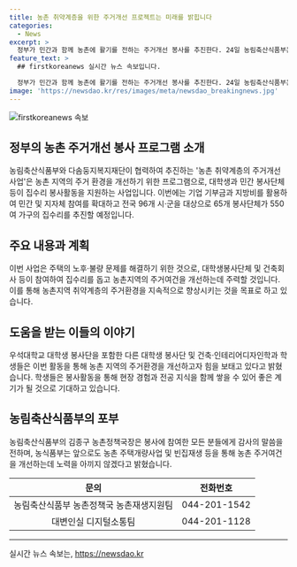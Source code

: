 ```yaml
---
title: 농촌 취약계층을 위한 주거개선 프로젝트는 미래를 밝힙니다
categories:
  - News
excerpt: >
  정부가 민간과 함께 농촌에 활기를 전하는 주거개선 봉사를 추진한다. 24일 농림축산식품부는 다솜둥지복지재단과 함께 ‘농촌 취약계층의 주거개선 사업’을 본격적으로 추진한다고 밝혔다. 대학생·민간봉사단체 등의 집수리 봉사활동을 지원하는 사업은 지난 2008년부터 실시되어 농촌 주민의 정주여건 개선을 위해 7607가구를 지원하였으며, 올해부터는 민간 및 지자체 참여 확대를 통해 96개 시·군의 550여 가구의 집수리를 연말까지 추진할 계획이다.
feature_text: >
  ## firstkoreanews 실시간 뉴스 속보입니다.

  정부가 민간과 함께 농촌에 활기를 전하는 주거개선 봉사를 추진한다. 24일 농림축산식품부는 다솜둥지복지재단과 함께 ‘농촌 취약계층의 주거개선 사업’을 본격적으로 추진한다고 밝혔다. 대학생·민간봉사단체 등의 집수리 봉사활동을 지원하는 사업은 지난 2008년부터 실시되어 농촌 주민의 정주여건 개선을 위해 7607가구를 지원하였으며, 올해부터는 민간 및 지자체 참여 확대를 통해 96개 시·군의 550여 가구의 집수리를 연말까지 추진할 계획이다.
image: 'https://newsdao.kr/res/images/meta/newsdao_breakingnews.jpg'
---
```


<p><img src="https://newsdao.kr/res/images/meta/newsdao_breakingnews.jpg" alt="firstkoreanews 속보" /></p>

<h2 data-ke-size="size26">정부의 농촌 주거개선 봉사 프로그램 소개</h2>

<p data-ke-size="size16">농림축산식품부와 다솜둥지복지재단이 협력하여 추진하는 '농촌 취약계층의 주거개선 사업'은 농촌 지역의 주거 환경을 개선하기 위한 프로그램으로, 대학생과 민간 봉사단체 등이 집수리 봉사활동을 지원하는 사업입니다. 이번에는 기업 기부금과 지방비를 활용하여 민간 및 지자체 참여를 확대하고 전국 96개 시·군을 대상으로 65개 봉사단체가 550여 가구의 집수리를 추진할 예정입니다.</p>

<h2 data-ke-size="size26">주요 내용과 계획</h2>

<p data-ke-size="size16">이번 사업은 주택의 노후·불량 문제를 해결하기 위한 것으로, 대학생봉사단체 및 건축회사 등이 참여하여 집수리를 돕고 농촌지역의 주거여건을 개선하는데 주력할 것입니다. 이를 통해 농촌지역 취약계층의 주거환경을 지속적으로 향상시키는 것을 목표로 하고 있습니다.</p>

<h2 data-ke-size="size26">도움을 받는 이들의 이야기</h2>

<p data-ke-size="size16">우석대학교 대학생 봉사단을 포함한 다른 대학생 봉사단 및 건축·인테리어디자인학과 학생들은 이번 활동을 통해 농촌 지역의 주거환경을 개선하고자 힘을 보태고 있다고 밝혔습니다. 학생들은 봉사활동을 통해 현장 경험과 전공 지식을 함께 쌓을 수 있어 좋은 계기가 될 것으로 기대하고 있습니다.</p>

<h2 data-ke-size="size26">농림축산식품부의 포부</h2>

<p data-ke-size="size16">농림축산식품부의 김종구 농촌정책국장은 봉사에 참여한 모든 분들에게 감사의 말씀을 전하며, 농식품부는 앞으로도 농촌 주택개량사업 및 빈집재생 등을 통해 농촌 주거여건을 개선하는데 노력을 아끼지 않겠다고 밝혔습니다.</p>

<table>
<thead>
<tr>
<th style="text-align: center;">문의</th>
<th style="text-align: center;">전화번호</th>
</tr>
</thead>
<tbody>
<tr>
<td style="text-align: center;">농림축산식품부 농촌정책국 농촌재생지원팀</td>
<td style="text-align: center;">044-201-1542</td>
</tr>
<tr>
<td style="text-align: center;">대변인실 디지털소통팀</td>
<td style="text-align: center;">044-201-1128</td>
</tr>
</tbody>
</table>

<hr>
실시간 뉴스 속보는, <a href="https://newsdao.kr" rel="dofollow">https://newsdao.kr</a>


